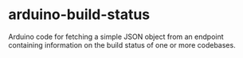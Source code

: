 # arduino-build-status
Arduino code for fetching a simple JSON object from an endpoint containing information on the build status of one or more codebases.
